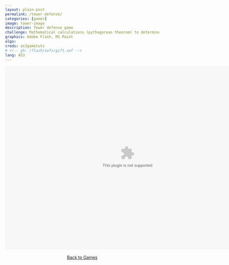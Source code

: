```yaml
---
layout: plain-post
permalink: /tower-defense/
categories: [games]
image: tower-image
description: Tower defense game
challenge: Mathematical calculations (pythagorean theorem) to determine if new enemy had entered the zone of a character
graphics: Adobe Flash, MS Paint
algo:
creds: as3gametuts
# <!-- gh: /flash/swfs/gift.swf -->
lang: AS3
---
```


<script src="https://unpkg.com/@ruffle-rs/ruffle"></script>
<div align="center">
  <embed height="600px" src="/flash/swfs/gift.swf" width="800px" />
  <br />
  <br />
  <a href="/games">Back to Games</a>
</div>
